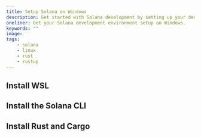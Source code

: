 ```yaml
---
title: Setup Solana on Windows
description: Get started with Solana development by setting up your dev environment. Installing the Solana CLI, rust, cargo, web3.js, and a local validator on Windows.
oneliner: Get your Solana development environment setup on Windows.
keywords: ""
image:
tags:
    - solana
    - linux
    - rust
    - rustup
---
```


## Install WSL

## Install the Solana CLI

## Install Rust and Cargo
